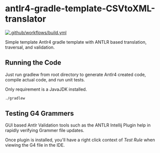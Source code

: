 # antlr4-gradle-template-CSVtoXML-translator

[![.github/workflows/build.yml](https://github.com/vicsz/antlr4-gradle-template-CSVtoXML-translator/actions/workflows/build.yml/badge.svg)](https://github.com/vicsz/antlr4-gradle-template-CSVtoXML-translator/actions/workflows/build.yml)

Simple template Antlr4 gradle template with ANTLR based translation, traversal, and validation.

## Running the Code 

Just run gradlew from root directory to generate Antlr4 created code, compile actual code, and run unit tests.

Only requirement is a JavaJDK installed. 

```sh
./gradlew
```

## Testing G4 Grammers

GUI based Antlr Validation tools such as the ANTLR Intellij Plugin help in rapidly verifying Grammer file updates. 

Once plugin is installed, you'll have a right click context of *Test Rule* when viewing the G4 file in the IDE. 